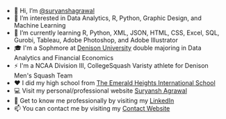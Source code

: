 - 👋 Hi, I’m <a href="https://github.com/suryanshagrawal" target="_blank">@suryanshagrawal</a>
- 👀 I’m interested in Data Analytics, R, Python, Graphic Design, and Machine Learning
- 🌱 I’m currently learning R, Python, XML, JSON, HTML, CSS, Excel, SQL, Gurobi, Tableau, Adobe Photoshop, and Adobe Illustrator
- 🎓 I'm a Sophmore at <a href="https://www.denison.edu" target="_blank">Denison University</a> double majoring in Data Analytics and Financial Economics
- ⚡ I'm a NCAA Division III, CollegeSquash Varisty athlete for Denison Men's Squash Team
- ❤️ I did my high school from <a href="https://emeraldheights.edu.in" target="_blank">The Emerald Heights International School</a>
- 💻 Visit my personal/professional website <a href="https://www.suryanshagrawal.com" target="_blank">Suryansh Agrawal</a>
- 🤝 Get to know me professionally by visiting my <a href="https://www.linkedin.com/in/suryanshagrawal/" target="_blank">LinkedIn</a>
- 📫 You can contact me by visiting my <a href="https://www.poplme.co/suryansh04" target="_blank">Contact Website</a>

<!---
suryanshagrawal/suryanshagrawal is a ✨ special ✨ repository because its `README.md` (this file) appears on your GitHub profile.
You can click the Preview link to take a look at your changes.
--->
